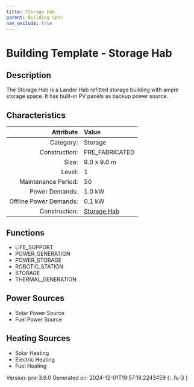 ```yaml
---
title: Storage Hab
parent: Building Spec
nav_exclude: true
---
```

# Building Template - Storage Hab

## Description
The Storage Hab is a Lander Hab refitted storage building with ample storage space. It has built-in PV panels as backup power source.

## Characteristics

| Attribute      | Value |
|--------:|:------|
|Category:|Storage|
|Construction:|PRE_FABRICATED|
|Size:|9.0 x 9.0 m|
|Level:|1|
|Maintenance Period:|50|
|Power Demands:|1.0 kW|
|Offline Power Demands:|0.1 kW|
|Construction:|[Storage Hab](../construction/storage-hab.html)|

## Functions
      
- LIFE_SUPPORT
- POWER_GENERATION
- POWER_STORAGE
- ROBOTIC_STATION
- STORAGE
- THERMAL_GENERATION


## Power Sources
      
- Solar Power Source
- Fuel Power Source

## Heating Sources

- Solar Heating
- Electric Heating
- Fuel Heating

Version: pre-3.9.0 Generated on: 2024-12-01T19:57:19.2243459
{: .fs-3 }
